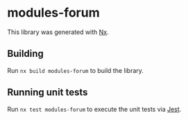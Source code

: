 # modules-forum

This library was generated with [Nx](https://nx.dev).

## Building

Run `nx build modules-forum` to build the library.

## Running unit tests

Run `nx test modules-forum` to execute the unit tests via [Jest](https://jestjs.io).
